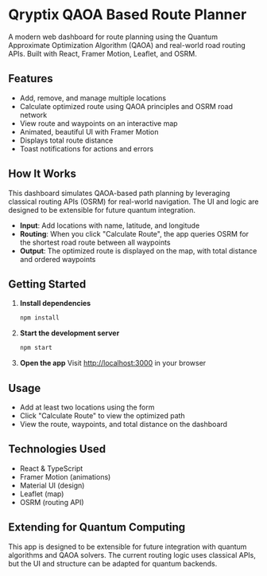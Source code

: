 
# Qryptix QAOA Based Route Planner

A modern web dashboard for route planning using the Quantum Approximate Optimization Algorithm (QAOA) and real-world road routing APIs. Built with React, Framer Motion, Leaflet, and OSRM.

## Features
- Add, remove, and manage multiple locations
- Calculate optimized route using QAOA principles and OSRM road network
- View route and waypoints on an interactive map
- Animated, beautiful UI with Framer Motion
- Displays total route distance
- Toast notifications for actions and errors

## How It Works
This dashboard simulates QAOA-based path planning by leveraging classical routing APIs (OSRM) for real-world navigation. The UI and logic are designed to be extensible for future quantum integration.

- **Input**: Add locations with name, latitude, and longitude
- **Routing**: When you click "Calculate Route", the app queries OSRM for the shortest road route between all waypoints
- **Output**: The optimized route is displayed on the map, with total distance and ordered waypoints

## Getting Started

1. **Install dependencies**
	```sh
	npm install
	```
2. **Start the development server**
	```sh
	npm start
	```
3. **Open the app**
	Visit [http://localhost:3000](http://localhost:3000) in your browser

## Usage
- Add at least two locations using the form
- Click "Calculate Route" to view the optimized path
- View the route, waypoints, and total distance on the dashboard

## Technologies Used
- React & TypeScript
- Framer Motion (animations)
- Material UI (design)
- Leaflet (map)
- OSRM (routing API)

## Extending for Quantum Computing
This app is designed to be extensible for future integration with quantum algorithms and QAOA solvers. The current routing logic uses classical APIs, but the UI and structure can be adapted for quantum backends.
